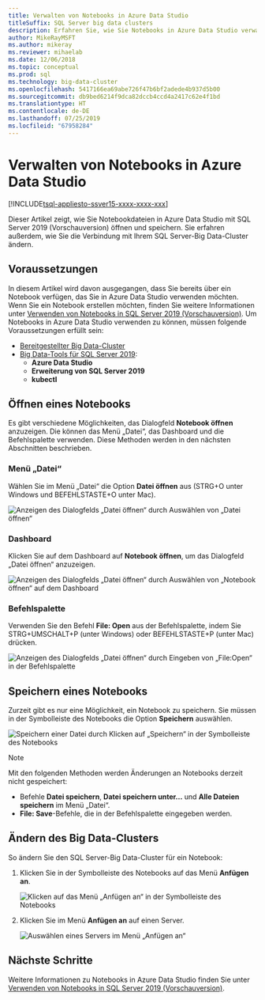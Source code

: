 ```yaml
---
title: Verwalten von Notebooks in Azure Data Studio
titleSuffix: SQL Server big data clusters
description: Erfahren Sie, wie Sie Notebooks in Azure Data Studio verwalten. Hierzu gehört das Öffnen und Speichern von Notebooks sowie das Ändern der Verbindung mit Ihrem Big Data-Cluster.
author: MikeRayMSFT
ms.author: mikeray
ms.reviewer: mihaelab
ms.date: 12/06/2018
ms.topic: conceptual
ms.prod: sql
ms.technology: big-data-cluster
ms.openlocfilehash: 5417166ea69abe726f47b6bf2adede4b937d5b00
ms.sourcegitcommit: db9bed6214f9dca82dccb4ccd4a2417c62e4f1bd
ms.translationtype: HT
ms.contentlocale: de-DE
ms.lasthandoff: 07/25/2019
ms.locfileid: "67958284"
---
```

# <a name="how-to-manage-notebooks-in-azure-data-studio"></a>Verwalten von Notebooks in Azure Data Studio

[!INCLUDE[tsql-appliesto-ssver15-xxxx-xxxx-xxx](../includes/tsql-appliesto-ssver15-xxxx-xxxx-xxx.md)]

Dieser Artikel zeigt, wie Sie Notebookdateien in Azure Data Studio mit SQL Server 2019 (Vorschauversion) öffnen und speichern. Sie erfahren außerdem, wie Sie die Verbindung mit Ihrem SQL Server-Big Data-Cluster ändern.

## <a name="prerequisites"></a>Voraussetzungen

In diesem Artikel wird davon ausgegangen, dass Sie bereits über ein Notebook verfügen, das Sie in Azure Data Studio verwenden möchten. Wenn Sie ein Notebook erstellen möchten, finden Sie weitere Informationen unter [Verwenden von Notebooks in SQL Server 2019 (Vorschauversion)](notebooks-guidance.md). Um Notebooks in Azure Data Studio verwenden zu können, müssen folgende Voraussetzungen erfüllt sein:

- [Bereitgestellter Big Data-Cluster](quickstart-big-data-cluster-deploy.md)
- [Big Data-Tools für SQL Server 2019](deploy-big-data-tools.md):
   - **Azure Data Studio**
   - **Erweiterung von SQL Server 2019**
   - **kubectl**

## <a name="open-a-notebook"></a>Öffnen eines Notebooks

Es gibt verschiedene Möglichkeiten, das Dialogfeld **Notebook öffnen** anzuzeigen. Die können das Menü „Datei“, das Dashboard und die Befehlspalette verwenden. Diese Methoden werden in den nächsten Abschnitten beschrieben.

### <a name="file-menu"></a>Menü „Datei“

Wählen Sie im Menü „Datei“ die Option **Datei öffnen** aus (STRG+O unter Windows und BEFEHLSTASTE+O unter Mac).

![Anzeigen des Dialogfelds „Datei öffnen“ durch Auswählen von „Datei öffnen“](./media/notebooks-how-to-manage/open-file-1.png) 

### <a name="dashboard"></a>Dashboard

Klicken Sie auf dem Dashboard auf **Notebook öffnen**, um das Dialogfeld „Datei öffnen“ anzuzeigen.

![Anzeigen des Dialogfelds „Datei öffnen“ durch Auswählen von „Notebook öffnen“ auf dem Dashboard](./media/notebooks-how-to-manage/open-file-2.png) 

### <a name="command-palette"></a>Befehlspalette

Verwenden Sie den Befehl **File: Open** aus der Befehlspalette, indem Sie STRG+UMSCHALT+P (unter Windows) oder BEFEHLSTASTE+P (unter Mac) drücken.

![Anzeigen des Dialogfelds „Datei öffnen“ durch Eingeben von „File:Open“ in der Befehlspalette](./media/notebooks-how-to-manage/open-file-3.png)

## <a name="save-a-notebook"></a>Speichern eines Notebooks

Zurzeit gibt es nur eine Möglichkeit, ein Notebook zu speichern. Sie müssen in der Symbolleiste des Notebooks die Option **Speichern** auswählen.

![Speichern einer Datei durch Klicken auf „Speichern“ in der Symbolleiste des Notebooks](./media/notebooks-how-to-manage/save-file-1.png)

> [!NOTE]
> Mit den folgenden Methoden werden Änderungen an Notebooks derzeit nicht gespeichert:
>
> - Befehle **Datei speichern**, **Datei speichern unter...** und **Alle Dateien speichern** im Menü „Datei“.
> - **File: Save**-Befehle, die in der Befehlspalette eingegeben werden.

## <a name="change-the-big-data-cluster"></a>Ändern des Big Data-Clusters

So ändern Sie den SQL Server-Big Data-Cluster für ein Notebook:

1. Klicken Sie in der Symbolleiste des Notebooks auf das Menü **Anfügen an**.

   ![Klicken auf das Menü „Anfügen an“ in der Symbolleiste des Notebooks](./media/notebooks-how-to-manage/select-attach-to-1.png)

2. Klicken Sie im Menü **Anfügen an** auf einen Server.

   ![Auswählen eines Servers im Menü „Anfügen an“](./media/notebooks-how-to-manage/select-attach-to-2.png)

## <a name="next-steps"></a>Nächste Schritte

Weitere Informationen zu Notebooks in Azure Data Studio finden Sie unter [Verwenden von Notebooks in SQL Server 2019 (Vorschauversion)](notebooks-guidance.md).